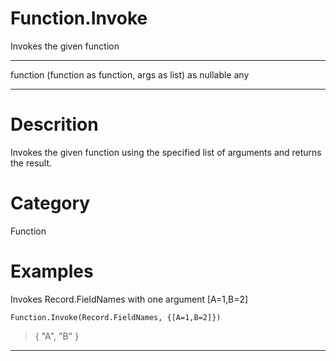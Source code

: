﻿# Function.Invoke
Invokes the given function
***
function (function as function, args as list) as nullable any
***
# Descrition 
Invokes the given function using the specified list of arguments and returns the result.
# Category 
Function
# Examples 
Invokes Record.FieldNames with one argument [A=1,B=2]
```
Function.Invoke(Record.FieldNames, {[A=1,B=2]})
```
> {  "A", "B" }
***
